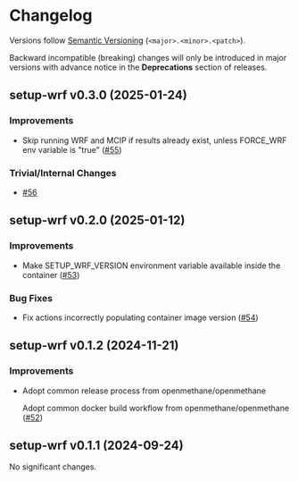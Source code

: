 # Changelog

Versions follow [Semantic Versioning](https://semver.org/) (`<major>.<minor>.<patch>`).

Backward incompatible (breaking) changes will only be introduced in major versions
with advance notice in the **Deprecations** section of releases.


<!--
You should *NOT* be adding new changelog entries to this file, this
file is managed by towncrier. See changelog/README.md.

You *may* edit previous changelogs to fix problems like typo corrections or such.
To add a new changelog entry, please see
https://pip.pypa.io/en/latest/development/contributing/#news-entries,
noting that we use the `changelog` directory instead of news, md instead
of rst and use slightly different categories.
-->

<!-- towncrier release notes start -->

## setup-wrf v0.3.0 (2025-01-24)

### Improvements

- Skip running WRF and MCIP if results already exist, unless FORCE_WRF env variable is "true" ([#55](https://github.com/openmethane/setup-wrf/pulls/55))

### Trivial/Internal Changes

- [#56](https://github.com/openmethane/setup-wrf/pulls/56)


## setup-wrf v0.2.0 (2025-01-12)

### Improvements

- Make SETUP_WRF_VERSION environment variable available inside the container ([#53](https://github.com/openmethane/setup-wrf/pulls/53))

### Bug Fixes

- Fix actions incorrectly populating container image version ([#54](https://github.com/openmethane/setup-wrf/pulls/54))


## setup-wrf v0.1.2 (2024-11-21)

### Improvements

- Adopt common release process from openmethane/openmethane

  Adopt common docker build workflow from openmethane/openmethane ([#52](https://github.com/openmethane/setup-wrf/pulls/52))


## setup-wrf v0.1.1 (2024-09-24)

No significant changes.
